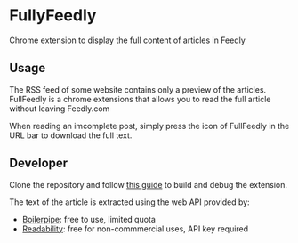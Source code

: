 FullyFeedly
===========

Chrome extension to display the full content of articles in Feedly


## Usage

The RSS feed of some website contains only a preview of the articles.
FullFeedly is a chrome extensions that allows you to read the full article without leaving Feedly.com

When reading an imcomplete post, simply press the icon of FullFeedly in the URL bar to download the full text.


## Developer

Clone the repository and follow [this guide](http://minimul.com/developing-a-chrome-extension-with-yeoman.html) to build and debug the extension.

The text of the article is extracted using the web API provided by:

* [Boilerpipe](http://boilerpipe-web.appspot.com/): free to use, limited quota
* [Readability](http://www.readability.com): free for non-commmercial uses, API key required
